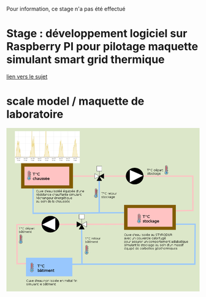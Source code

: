 Pour information, ce stage n'a pas été effectué

# Stage : développement logiciel sur Raspberry PI pour pilotage maquette simulant smart grid thermique

[lien vers le sujet](Cerema_stage_logiciel_automatisme.pdf)

# scale model / maquette de laboratoire

![principe](dromotherm_laboratoire.png)
